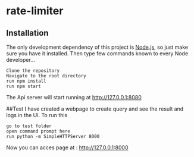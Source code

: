 # rate-limiter

## Installation


The only development dependency of this project is [Node.js](https://nodejs.org), so just make sure you have it installed.
Then type few commands known to every Node developer...

```
Clone the repository
Navigate to the root directory
run npm install
run npm start
```
The Api server will start running at http://127.0.0.1:8080

##Test 
I have created a webpage to create query and see the result and logs in the UI. To run this

```
go to test folder
open command prompt here
run python -m SimpleHTTPServer 8000

```
Now you can acces page at : http://127.0.0.1:8000




